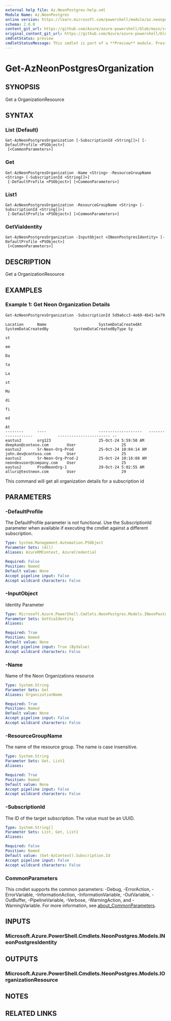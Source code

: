 ```yaml
---
external help file: Az.NeonPostgres-help.xml
Module Name: Az.NeonPostgres
online version: https://learn.microsoft.com/powershell/module/az.neonpostgres/get-azneonpostgresorganization
schema: 2.0.0
content_git_url: https://github.com/Azure/azure-powershell/blob/main/src/NeonPostgres/NeonPostgres/help/Get-AzNeonPostgresOrganization.md
original_content_git_url: https://github.com/Azure/azure-powershell/blob/main/src/NeonPostgres/NeonPostgres/help/Get-AzNeonPostgresOrganization.md
cmdletStatus: preview
cmdletStatusMessage: This cmdlet is part of a **Preview** module. Preview versions aren't recommended for use in production environments. For more information, see https://aka.ms/azps-refstatus.
---
```


# Get-AzNeonPostgresOrganization

## SYNOPSIS
Get a OrganizationResource

## SYNTAX

### List (Default)
```
Get-AzNeonPostgresOrganization [-SubscriptionId <String[]>] [-DefaultProfile <PSObject>]
 [<CommonParameters>]
```

### Get
```
Get-AzNeonPostgresOrganization -Name <String> -ResourceGroupName <String> [-SubscriptionId <String[]>]
 [-DefaultProfile <PSObject>] [<CommonParameters>]
```

### List1
```
Get-AzNeonPostgresOrganization -ResourceGroupName <String> [-SubscriptionId <String[]>]
 [-DefaultProfile <PSObject>] [<CommonParameters>]
```

### GetViaIdentity
```
Get-AzNeonPostgresOrganization -InputObject <INeonPostgresIdentity> [-DefaultProfile <PSObject>]
 [<CommonParameters>]
```

## DESCRIPTION
Get a OrganizationResource

## EXAMPLES

### Example 1: Get Neon Organization Details
```powershell
Get-AzNeonPostgresOrganization -SubscriptionId 5d9a6cc3-4e60-4b41-be79-d28f0a01074e
```

```output
Location      Name                       SystemDataCreatedAt   SystemDataCreatedBy           SystemDataCreatedByType Sy
                                                                                                                     st
                                                                                                                     em
                                                                                                                     Da
                                                                                                                     ta
                                                                                                                     La
                                                                                                                     st
                                                                                                                     Mo
                                                                                                                     di
                                                                                                                     fi
                                                                                                                     ed
                                                                                                                     At
--------      ----                       -------------------   -------------------           ----------------------- --
eastus2       org123                     25-Oct-24 5:59:50 AM  deepkan@contoso.com        User                    25
eastus2       Sr-Neon-Org-Prod           25-Oct-24 10:04:14 AM john.dev@contoso.com       User                    25
eastus2       Sr-Neon-Org-Prod-2         25-Oct-24 10:16:08 AM neondevuser@company.com    User                    25
eastus2       ProdNeonOrg-1              29-Oct-24 5:02:55 AM  alluri@testneon.com        User                    29
```

This command will get all organization details for a subscription id

## PARAMETERS

### -DefaultProfile
The DefaultProfile parameter is not functional.
Use the SubscriptionId parameter when available if executing the cmdlet against a different subscription.

```yaml
Type: System.Management.Automation.PSObject
Parameter Sets: (All)
Aliases: AzureRMContext, AzureCredential

Required: False
Position: Named
Default value: None
Accept pipeline input: False
Accept wildcard characters: False
```

### -InputObject
Identity Parameter

```yaml
Type: Microsoft.Azure.PowerShell.Cmdlets.NeonPostgres.Models.INeonPostgresIdentity
Parameter Sets: GetViaIdentity
Aliases:

Required: True
Position: Named
Default value: None
Accept pipeline input: True (ByValue)
Accept wildcard characters: False
```

### -Name
Name of the Neon Organizations resource

```yaml
Type: System.String
Parameter Sets: Get
Aliases: OrganizationName

Required: True
Position: Named
Default value: None
Accept pipeline input: False
Accept wildcard characters: False
```

### -ResourceGroupName
The name of the resource group.
The name is case insensitive.

```yaml
Type: System.String
Parameter Sets: Get, List1
Aliases:

Required: True
Position: Named
Default value: None
Accept pipeline input: False
Accept wildcard characters: False
```

### -SubscriptionId
The ID of the target subscription.
The value must be an UUID.

```yaml
Type: System.String[]
Parameter Sets: List, Get, List1
Aliases:

Required: False
Position: Named
Default value: (Get-AzContext).Subscription.Id
Accept pipeline input: False
Accept wildcard characters: False
```

### CommonParameters
This cmdlet supports the common parameters: -Debug, -ErrorAction, -ErrorVariable, -InformationAction, -InformationVariable, -OutVariable, -OutBuffer, -PipelineVariable, -Verbose, -WarningAction, and -WarningVariable. For more information, see [about_CommonParameters](http://go.microsoft.com/fwlink/?LinkID=113216).

## INPUTS

### Microsoft.Azure.PowerShell.Cmdlets.NeonPostgres.Models.INeonPostgresIdentity

## OUTPUTS

### Microsoft.Azure.PowerShell.Cmdlets.NeonPostgres.Models.IOrganizationResource

## NOTES

## RELATED LINKS
